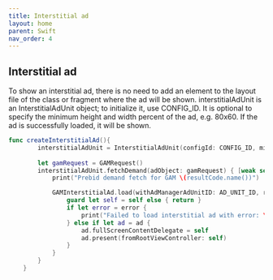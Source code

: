 ```yaml
---
title: Interstitial ad
layout: home
parent: Swift
nav_order: 4
---
```



## Interstitial ad
To show an interstitial ad, there is no need to add an element to the layout file of the class or fragment where the ad will be shown. interstitialAdUnit is an InterstitialAdUnit object; to initialize it, use CONFIG_ID. It is optional to specify the minimum height and width percent of the ad, e.g. 80x60. If the ad is successfully loaded, it will be shown.
```swift
func createInterstitialAd(){
        interstitialAdUnit = InterstitialAdUnit(configId: CONFIG_ID, minWidthPerc: 60, minHeightPerc: 80)
        
        let gamRequest = GAMRequest()
        interstitialAdUnit.fetchDemand(adObject: gamRequest) { [weak self] resultCode in
            print("Prebid demand fetch for GAM \(resultCode.name())")

            GAMInterstitialAd.load(withAdManagerAdUnitID: AD_UNIT_ID, request: gamRequest) { ad, error in
                guard let self = self else { return }
                if let error = error {
                    print("Failed to load interstitial ad with error: \(error.localizedDescription)")
                } else if let ad = ad {
                    ad.fullScreenContentDelegate = self
                    ad.present(fromRootViewController: self)
                }
            }
        }
    }

```
